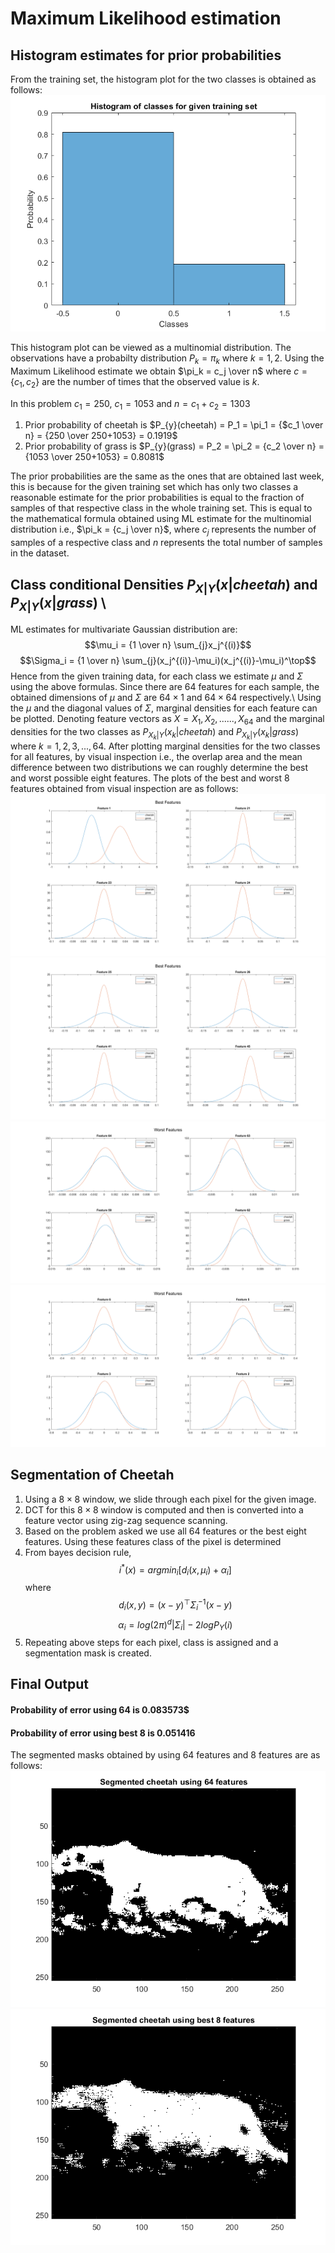 # Maximum Likelihood estimation
## Histogram estimates for prior probabilities
From the training set, the histogram plot for the two classes is obtained as follows:
![hist](results/a1.png)

This histogram plot can be viewed as a multinomial distribution. The observations have a probabilty distribution $P_k = \pi_k$ where $k = {1,2}$. Using the Maximum Likelihood estimate we obtain $\pi_k = c_j \over n$ where $c = \{c_1,c_2\}$ are the number of times that the observed value is $k$.

In this problem $c_1 = 250$, $c_1 = 1053$ and $n = c_1 + c_2 = 1303$
1. Prior probability of cheetah is 
    $P_{y}(cheetah) = P_1 = \pi_1 = {$c_1 \over n} = {250 \over 250+1053} = 0.1919$
2. Prior probability of grass is 
    $P_{y}(grass) = P_2 = \pi_2 = {c_2 \over n} = {1053 \over 250+1053} = 0.8081$

The prior probabilities are the same as the ones that are obtained last week, this is because for the given training set which has only two classes a reasonable estimate for the prior probabilities is equal to the fraction of samples of that respective class in the whole training set. This is equal to the mathematical formula obtained using ML estimate for the multinomial distribution i.e., $\pi_k = {c_j \over n}$, where $c_j$ represents the number of samples of a respective class and $n$ represents the total number of samples in the dataset. 

## Class conditional Densities $P_{X|Y}(x|cheetah)$ and $P_{X|Y}(x|grass)$ \\
ML estimates for multivariate Gaussian distribution are:
$$\mu_i =  {1 \over n} \sum_{j}x_j^{(i)}$$
$$\Sigma_i = {1 \over n} \sum_{j}(x_j^{(i)}-\mu_i)(x_j^{(i)}-\mu_i)^\top$$
Hence from the given training data, for each class we estimate $\mu$ and $\Sigma$ using the above formulas. Since there are 64 features for each sample, the obtained dimensions of $\mu$ and $\Sigma$ are $64\times1$ and $64\times64$ respectively.\\
Using the $\mu$ and the diagonal values of $\Sigma$, marginal densities for each feature
can be plotted. Denoting feature vectors as $X = {X_1,X_2,......,X_64}$ and the marginal densities for the two classes as $P_{X_k|Y}(x_k|cheetah)$ and $P_{X_k|Y}(x_k|grass)$ where $k = 1,2,3,...,64$. After plotting marginal densities for the two classes for all features, by visual inspection i.e., the overlap area and the mean difference between two distributions we can roughly determine the best and worst possible eight features. The plots of the best and worst 8 features obtained from visual inspection are as follows:
![best1](results/bf1.png)
![best2](results/bf2.png)
![worst1](results/wf1.png)
![worst2](results/wf2.png)

## Segmentation of Cheetah
1. Using a $8\times8$ window, we slide through each pixel for the given image.
2. DCT for this $8\times8$ window is computed and then is converted into a feature vector using zig-zag sequence scanning.
3. Based on the problem asked we use all 64 features or the best eight features. Using these features class of the pixel is determined
4. From bayes decision rule,
        $$i^*(x) = argmin_i[d_i(x,\mu_i) + \alpha_i] $$ where
        $$d_i(x,y) = (x-y)^\top\Sigma_i^{-1}(x-y)$$
        $$\alpha_i = log(2\pi)^d|\Sigma_i| - 2logP_Y(i)$$
5. Repeating above steps for each pixel, class is assigned and a segmentation mask is created.

## Final Output
#### Probability of error using 64 is 0.083573$
#### Probability of error using best 8 is 0.051416
The segmented masks obtained by using 64 features and 8 features are as follows:
![s1](results/s1.png)
![s2](results/s2.png)